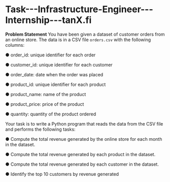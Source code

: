 # Task---Infrastructure-Engineer---Internship---tanX.fi

**Problem Statement**
You have been given a dataset of customer orders from an online store. The data is in a
CSV file `orders.csv` with the following columns:

● order_id: unique identifier for each order

● customer_id: unique identifier for each customer

● order_date: date when the order was placed

● product_id: unique identifier for each product

● product_name: name of the product

● product_price: price of the product

● quantity: quantity of the product ordered


Your task is to write a Python program that reads the data from the CSV file and performs
the following tasks:

● Compute the total revenue generated by the online store for each month in the dataset.

● Compute the total revenue generated by each product in the dataset.

● Compute the total revenue generated by each customer in the
dataset.

● Identify the top 10 customers by revenue generated
